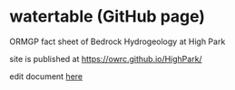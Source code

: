 # watertable (GitHub page)
ORMGP fact sheet of Bedrock Hydrogeology at High Park

site is published at https://owrc.github.io/HighPark/


edit document [here](https://github.com/OWRC/highpark/blob/main/index.md)
